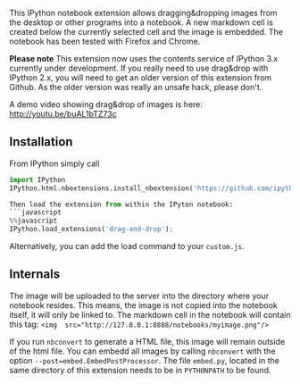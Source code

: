 This IPython notebook extension allows dragging&dropping images from the desktop or other programs into a notebook. A new markdown cell is created below the currently selected cell and the image is embedded.
The notebook has been tested with Firefox and Chrome.

**Please note**
This extension now uses the contents service of IPython 3.x currently under development. If you really need to use drag&drop with IPython 2.x, you will need to get an older version of this extension from Github.
As the older version was really an unsafe hack, please don't.


A demo video showing drag&drop of images is here:
http://youtu.be/buAL1bTZ73c

## Installation
From IPython simply call
```python
import IPython
IPython.html.nbextensions.install_nbextension('https://github.com/ipython-contrib/IPython-notebook-extensions/raw/master/usability/dragdrop/drag-and-drop.js')

Then load the extension from within the IPyton notebook:
```javascript
%%javascript
IPython.load_extensions('drag-and-drop');
```
Alternatively, you can add the load command to your `custom.js`.

## Internals
The image will be uploaded to the server into the directory where your notebook resides. This means, the image is not copied into the notebook itself, it will only be linked to. The markdown cell in the notebook will contain this tag:
`<img  src="http://127.0.0.1:8888/notebooks/myimage.png"/>`

If you run `nbconvert` to generate a HTML file, this image will remain outside of the html file. You can embedd all images by calling `nbconvert` with the option `--post=embed.EmbedPostProcessor`. The file `embed.py`, located in the same directory of this extension needs to be in `PYTHONPATH` to be found.